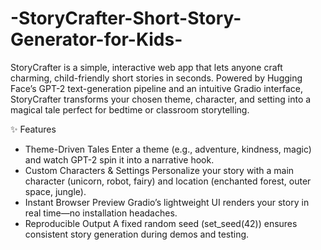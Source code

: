 # -StoryCrafter-Short-Story-Generator-for-Kids-
StoryCrafter is a simple, interactive web app that lets anyone craft charming, child-friendly short stories in seconds. Powered by Hugging Face’s GPT-2 text-generation pipeline and an intuitive Gradio interface, StoryCrafter transforms your chosen theme, character, and setting into a magical tale perfect for bedtime or classroom storytelling.

✨ Features
* Theme-Driven Tales
Enter a theme (e.g., adventure, kindness, magic) and watch GPT-2 spin it into a narrative hook.
* Custom Characters & Settings
Personalize your story with a main character (unicorn, robot, fairy) and location (enchanted forest, outer space, jungle).
* Instant Browser Preview
Gradio’s lightweight UI renders your story in real time—no installation headaches.
* Reproducible Output
A fixed random seed (set_seed(42)) ensures consistent story generation during demos and testing.
